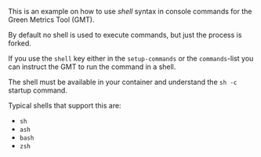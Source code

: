 This is an example on how to use *shell* syntax in console commands for the Green Metrics Tool (GMT).

By default no shell is used to execute commands, but just the process is forked.

If you use the `shell` key either in the `setup-commands` or the `commands`-list you can 
instruct the GMT to run the command in a shell.

The shell must be available in your container and understand the `sh -c` startup command.

Typical shells that support this are:
- `sh`
- `ash`
- `bash`
- `zsh`

